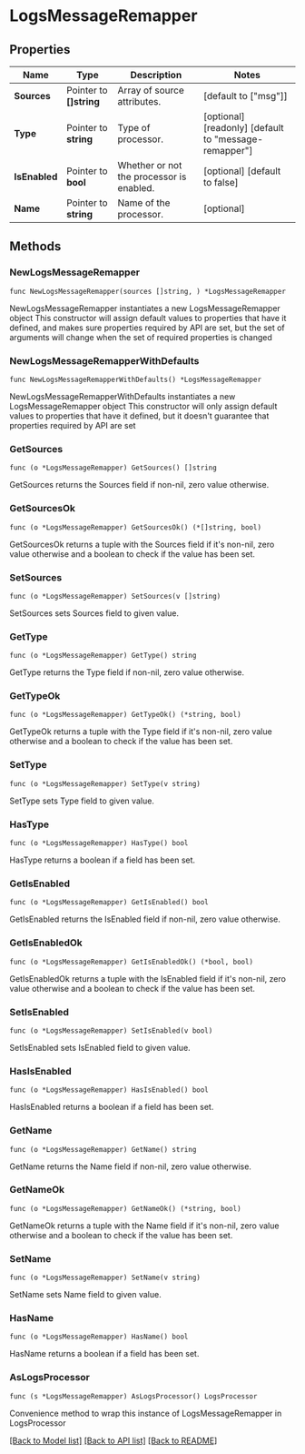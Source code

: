 # LogsMessageRemapper

## Properties

Name | Type | Description | Notes
------------ | ------------- | ------------- | -------------
**Sources** | Pointer to **[]string** | Array of source attributes. | [default to ["msg"]]
**Type** | Pointer to **string** | Type of processor. | [optional] [readonly] [default to "message-remapper"]
**IsEnabled** | Pointer to **bool** | Whether or not the processor is enabled. | [optional] [default to false]
**Name** | Pointer to **string** | Name of the processor. | [optional] 

## Methods

### NewLogsMessageRemapper

`func NewLogsMessageRemapper(sources []string, ) *LogsMessageRemapper`

NewLogsMessageRemapper instantiates a new LogsMessageRemapper object
This constructor will assign default values to properties that have it defined,
and makes sure properties required by API are set, but the set of arguments
will change when the set of required properties is changed

### NewLogsMessageRemapperWithDefaults

`func NewLogsMessageRemapperWithDefaults() *LogsMessageRemapper`

NewLogsMessageRemapperWithDefaults instantiates a new LogsMessageRemapper object
This constructor will only assign default values to properties that have it defined,
but it doesn't guarantee that properties required by API are set

### GetSources

`func (o *LogsMessageRemapper) GetSources() []string`

GetSources returns the Sources field if non-nil, zero value otherwise.

### GetSourcesOk

`func (o *LogsMessageRemapper) GetSourcesOk() (*[]string, bool)`

GetSourcesOk returns a tuple with the Sources field if it's non-nil, zero value otherwise
and a boolean to check if the value has been set.

### SetSources

`func (o *LogsMessageRemapper) SetSources(v []string)`

SetSources sets Sources field to given value.


### GetType

`func (o *LogsMessageRemapper) GetType() string`

GetType returns the Type field if non-nil, zero value otherwise.

### GetTypeOk

`func (o *LogsMessageRemapper) GetTypeOk() (*string, bool)`

GetTypeOk returns a tuple with the Type field if it's non-nil, zero value otherwise
and a boolean to check if the value has been set.

### SetType

`func (o *LogsMessageRemapper) SetType(v string)`

SetType sets Type field to given value.

### HasType

`func (o *LogsMessageRemapper) HasType() bool`

HasType returns a boolean if a field has been set.

### GetIsEnabled

`func (o *LogsMessageRemapper) GetIsEnabled() bool`

GetIsEnabled returns the IsEnabled field if non-nil, zero value otherwise.

### GetIsEnabledOk

`func (o *LogsMessageRemapper) GetIsEnabledOk() (*bool, bool)`

GetIsEnabledOk returns a tuple with the IsEnabled field if it's non-nil, zero value otherwise
and a boolean to check if the value has been set.

### SetIsEnabled

`func (o *LogsMessageRemapper) SetIsEnabled(v bool)`

SetIsEnabled sets IsEnabled field to given value.

### HasIsEnabled

`func (o *LogsMessageRemapper) HasIsEnabled() bool`

HasIsEnabled returns a boolean if a field has been set.

### GetName

`func (o *LogsMessageRemapper) GetName() string`

GetName returns the Name field if non-nil, zero value otherwise.

### GetNameOk

`func (o *LogsMessageRemapper) GetNameOk() (*string, bool)`

GetNameOk returns a tuple with the Name field if it's non-nil, zero value otherwise
and a boolean to check if the value has been set.

### SetName

`func (o *LogsMessageRemapper) SetName(v string)`

SetName sets Name field to given value.

### HasName

`func (o *LogsMessageRemapper) HasName() bool`

HasName returns a boolean if a field has been set.


### AsLogsProcessor

`func (s *LogsMessageRemapper) AsLogsProcessor() LogsProcessor`

Convenience method to wrap this instance of LogsMessageRemapper in LogsProcessor

[[Back to Model list]](../README.md#documentation-for-models) [[Back to API list]](../README.md#documentation-for-api-endpoints) [[Back to README]](../README.md)


